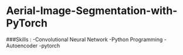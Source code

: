 # Aerial-Image-Segmentation-with-PyTorch
###Skills :
-Convolutional Neural Network
-Python Programming
-Autoencoder
-pytorch
